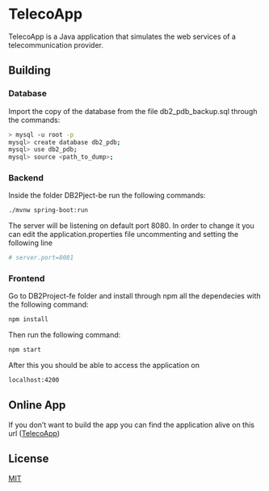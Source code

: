 
# TelecoApp

TelecoApp is a Java application that simulates the web services of a telecommunication provider.

## Building

### Database
Import the copy of the database from the file db2_pdb_backup.sql through the commands:
```bash
> mysql -u root -p
mysql> create database db2_pdb;
mysql> use db2_pdb;
mysql> source <path_to_dump>;

```


### Backend
Inside the folder DB2Pject-be run the following commands:

```bash
./mvnw spring-boot:run 
```
The server will be listening on default port 8080. In order to change it you can edit the application.properties file uncommenting and setting the following line

```bash
# server.port=8081
```

### Frontend
Go to DB2Project-fe folder and install through npm all the dependecies with the following command:
```bash
npm install
```

Then run the following command:
```bash
npm start
```

After this you should be able to access the application on 
```bash
localhost:4200
```

## Online App
If you don’t want to build the app you can find the application alive on this url ([TelecoApp](http://db2project.duckdns.org))

## License
[MIT](https://choosealicense.com/licenses/mit/)
